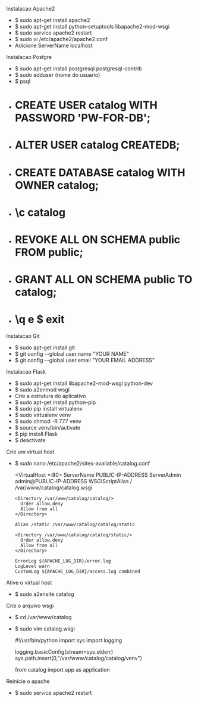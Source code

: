 Instalacao Apache2
- $ sudo apt-get install apache2
- $ sudo apt-get install python-setuptools libapache2-mod-wsgi
- $ sudo service apache2 restart
- $ sudo vi /etc/apache2/apache2.conf
- Adicione ServerName localhost


Instalacao Postgre
- $ sudo apt-get install postgresql postgresql-contrib
- $ sudo adduser (nome do usuario)
- $ psql
- # CREATE USER catalog WITH PASSWORD 'PW-FOR-DB';
- # ALTER USER catalog CREATEDB;
- # CREATE DATABASE catalog WITH OWNER catalog;
- # \c catalog
- # REVOKE ALL ON SCHEMA public FROM public;
- # GRANT ALL ON SCHEMA public TO catalog;
- # \q e $ exit

Instalacao Git
- $ sudo apt-get install git
- $ git config --global user.name "YOUR NAME"
- $ git config --global user.email "YOUR EMAIL ADDRESS"

Instalacao Flask
- $ sudo apt-get install libapache2-mod-wsgi python-dev
- $ sudo a2enmod wsgi
- Crie a estrutura do aplicativo
- $ sudo apt-get install python-pip
- $ sudo pip install virtualenv
- $ sudo virtualenv venv
- $ sudo chmod -R 777 venv
- $ source venv/bin/activate
- $ pip install Flask
- $ deactivate

Crie um virtual host
- $ sudo nano /etc/apache2/sites-available/catalog.conf

    <VirtualHost *:80>
      ServerName PUBLIC-IP-ADDRESS 
      ServerAdmin admin@PUBLIC-IP-ADDRESS 
      WSGIScriptAlias / /var/www/catalog/catalog.wsgi 

      <Directory /var/www/catalog/catalog/>
        Order allow,deny     
        Allow from all 
      </Directory> 

      Alias /static /var/www/catalog/catalog/static 

      <Directory /var/www/catalog/catalog/static/>     
        Order allow,deny
        Allow from all 
      </Directory>

      ErrorLog ${APACHE_LOG_DIR}/error.log 
      LogLevel warn 
      CustomLog ${APACHE_LOG_DIR}/access.log combined

    </VirtualHost>

Ative o virtual host
- $ sudo a2ensite catalog

Crie o arquivo wsgi
- $ cd /var/www/catalog
- $ sudo vim catalog.wsgi

    #!/usr/bin/python
    import sys
    import logging

    logging.basicConfig(stream=sys.stderr)
    sys.path.insert(0,"/var/www/catalog/catalog/venv")

    from catalog import app as application


Reinicie o apache
- $ sudo service apache2 restart




